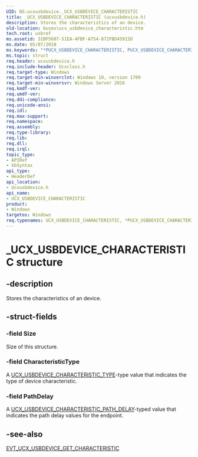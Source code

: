```yaml
---
UID: NS:ucxusbdevice._UCX_USBDEVICE_CHARACTERISTIC
title: _UCX_USBDEVICE_CHARACTERISTIC (ucxusbdevice.h)
description: Stores the characteristics of an device.
old-location: buses\ucx_usbdevice_characteristic.htm
tech.root: usbref
ms.assetid: 31BF5607-51EA-4FBF-A754-872FBD45915D
ms.date: 05/07/2018
ms.keywords: "*PUCX_USBDEVICE_CHARACTERISTIC, PUCX_USBDEVICE_CHARACTERISTIC, PUCX_USBDEVICE_CHARACTERISTIC structure pointer [Buses], UCX_USBDEVICE_CHARACTERISTIC, UCX_USBDEVICE_CHARACTERISTIC structure [Buses], _UCX_USBDEVICE_CHARACTERISTIC, buses.ucx_usbdevice_characteristic, ucxusbdevice/PUCX_USBDEVICE_CHARACTERISTIC, ucxusbdevice/UCX_USBDEVICE_CHARACTERISTIC"
ms.topic: struct
req.header: ucxusbdevice.h
req.include-header: Ucxclass.h
req.target-type: Windows
req.target-min-winverclnt: Windows 10, version 1709
req.target-min-winversvr: Windows Server 2016
req.kmdf-ver: 
req.umdf-ver: 
req.ddi-compliance: 
req.unicode-ansi: 
req.idl: 
req.max-support: 
req.namespace: 
req.assembly: 
req.type-library: 
req.lib: 
req.dll: 
req.irql: 
topic_type:
- APIRef
- kbSyntax
api_type:
- HeaderDef
api_location:
- Ucxusbdevice.h
api_name:
- UCX_USBDEVICE_CHARACTERISTIC
product:
- Windows
targetos: Windows
req.typenames: UCX_USBDEVICE_CHARACTERISTIC, *PUCX_USBDEVICE_CHARACTERISTIC
---
```


# _UCX_USBDEVICE_CHARACTERISTIC structure


## -description


Stores the characteristics of an device. 


## -struct-fields




### -field Size

Size of this structure.


### -field CharacteristicType

A <a href="https://msdn.microsoft.com/86FA72CC-C23F-40B9-9FDD-80C3B0D5EA73">UCX_USBDEVICE_CHARACTERISTIC_TYPE</a>-type value that indicates the type of device characteristic.


### -field PathDelay

A <a href="https://msdn.microsoft.com/135D6C04-3520-46C2-BC64-DF0119578E6F">UCX_USBDEVICE_CHARACTERISTIC_PATH_DELAY</a>-typed value that indicates the path delay values for the endpoint.


## -see-also




<a href="https://msdn.microsoft.com/EE8568F6-3D88-477E-9F0D-044D014EBCF3">EVT_UCX_USBDEVICE_GET_CHARACTERISTIC</a>
 

 

